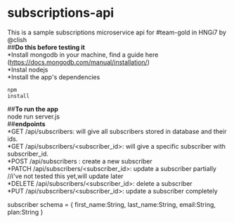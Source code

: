# subscriptions-api<br/>
This is a sample subscriptions microservice api for #team-gold in HNGi7 by @clish<br/>
##**Do this before testing it**<br/>
*Install mongodb in your machine, find a guide here (https://docs.mongodb.com/manual/installation/)<br/>
*Instal nodejs<br/>
*Install the app's dependencies <pre><code>npm install</pre></code>
##**To run the app** <br/>
node run server.js<br/>
##**endpoints**<br/>
*GET /api/subscribers: will give all subscribers stored in database and their ids.<br/>
*GET /api/subscribers/<subscriber_id>: will give a specific subscriber with subscriber_id.<br/>
*POST /api/subscribers : create a new subscriber<br/>
*PATCH /api/subscribers/<subscriber_id>: update a subscriber partially //i've not tested this yet,will update later<br/>
*DELETE /api/subscribers/<subscriber_id>: delete a subscriber<br/>
*PUT /api/subscribers/<subscriber_id>: update a subscriber completely<br/>

subscriber schema = {
    first_name:String,
    last_name:String,
    email:String,
    plan:String
}
